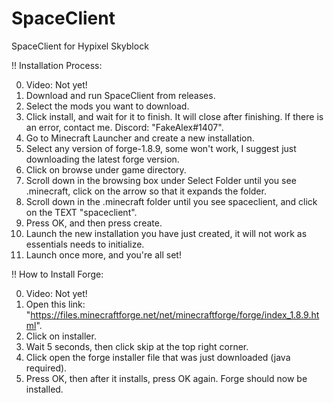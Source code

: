 # SpaceClient
SpaceClient for Hypixel Skyblock

!!  Installation Process:

0. Video: Not yet!
1. Download and run SpaceClient from releases.
2. Select the mods you want to download.
3. Click install, and wait for it to finish. It will close after finishing. If there is an error, contact me. Discord: "FakeAlex#1407".
4. Go to Minecraft Launcher and create a new installation.
5. Select any version of forge-1.8.9, some won't work, I suggest just downloading the latest forge version.
6. Click on browse under game directory.
7. Scroll down in the browsing box under Select Folder until you see .minecraft, click on the arrow so that it expands the folder.
8. Scroll down in the .minecraft folder until you see spaceclient, and click on the TEXT "spaceclient".
9. Press OK, and then press create.
10. Launch the new installation you have just created, it will not work as essentials needs to initialize.
11. Launch once more, and you're all set!

!!  How to Install Forge:

0. Video: Not yet!
1. Open this link: "https://files.minecraftforge.net/net/minecraftforge/forge/index_1.8.9.html".
2. Click on installer.
3. Wait 5 seconds, then click skip at the top right corner.
4. Click open the forge installer file that was just downloaded (java required).
5. Press OK, then after it installs, press OK again. Forge should now be installed.
